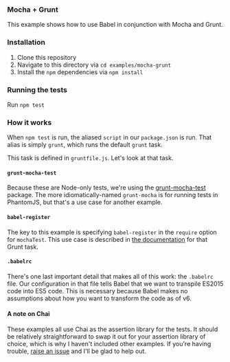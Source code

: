 ### Mocha + Grunt

This example shows how to use Babel in conjunction with Mocha and Grunt.

### Installation

1. Clone this repository
2. Navigate to this directory via `cd examples/mocha-grunt`
3. Install the `npm` dependencies via `npm install`

### Running the tests

Run `npm test`

### How it works

When `npm test` is run, the aliased `script` in our `package.json` is run. That
alias is simply `grunt`, which runs the default `grunt` task.

This task is defined in `gruntfile.js`. Let's look at that task.

#### `grunt-mocha-test`

Because these are Node-only tests, we're using the
[grunt-mocha-test](https://github.com/pghalliday/grunt-mocha-test) package. The
more idiomatically-named `grunt-mocha` is for running tests in PhantomJS, but
that's a use case for another example.

#### `babel-register`

The key to this example is specifying `babel-register` in the `require` option
for `mochaTest`. This use case is described in
[the documentation](https://github.com/pghalliday/grunt-mocha-test#specifying-compilers)
for that Grunt task.

#### `.babelrc`

There's one last important detail that makes all of this work: the `.babelrc`
file. Our configuration in that file tells Babel that we want to transpile
ES2015 code into ES5 code. This is necessary because Babel makes no assumptions
about how you want to transform the code as of v6.

#### A note on Chai

These examples all use Chai as the assertion library for the tests. It should be
relatively straightforward to swap it out for your assertion library of choice,
which is why I haven't included other examples. If you're having trouble,
[raise an issue](https://github.com/jmeas/testing-with-babel/issues) and I'll be
glad to help out.
